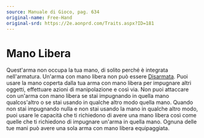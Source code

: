 ```yaml
---
source: Manuale di Gioco, pag. 634
original-name: Free-Hand
original-srd: https://2e.aonprd.com/Traits.aspx?ID=181
---
```


# Mano Libera

Quest'arma non occupa la tua mano, di solito perché è integrata nell'armatura.
Un'arma con mano libera non può essere [Disarmata](/azioni/disarmare). Puoi
usare la mano coperta dalla tua arma con mano libera per impugnare altri
oggetti, effettuare azioni di manipolazione e così via. Non puoi attaccare con
un'arma con mano libera se stai impugnando in quella mano qualcos'altro o se
stai usando in qualche altro modo quella mano. Quando non stai impugnando nulla
e non stai usando la mano in qualche altro modo, puoi usare le capacità che ti
richiedono di avere una mano libera così come quelle che ti richiedono di
impugnare un'arma in quella mano. Ognuna delle tue mani può avere una sola arma
con mano libera equipaggiata.
